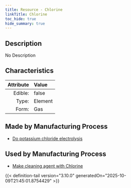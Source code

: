 ```yaml
---
title: Resource - Chlorine
linkTitle: Chlorine
toc_hide: true
hide_summary: true
---
```

<!-- This is generated by the MarsSim HelpGenertor, do not edit. -->

## Description
No Description

## Characteristics

| Attribute      | Value |
|--------:|:------|
|Edible:|false|
|Type:|Element|
|Form:|Gas|
 
## Made by Manufacturing Process

- [Do potassium chloride electrolysis](/docs/definitions/process/do-potassium-chloride-electrolysis)

## Used by Manufacturing Process

- [Make cleaning agent with Chlorine](/docs/definitions/process/make-cleaning-agent-with-chlorine)


    


{{< definition-tail version="3.10.0" generatedOn="2025-10-09T21:45:01.8754429" >}}


